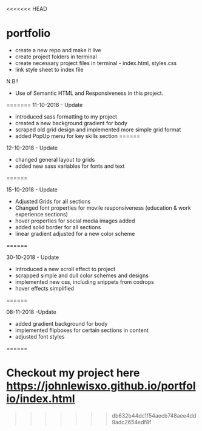 <<<<<<< HEAD
# portfolio
- create a new repo and make it live
- create project folders in terminal
- create necessary project files in terminal - index.html, styles.css
- link style sheet to index file

N.B!!
- Use of Semantic HTML and Responsiveness in this project.

=======
11-10-2018 - Update

- introduced sass formatting to my project
- created a new background gradient for body
- scraped old grid design and implemented more simple grid format
- added PopUp menu for key skills section
======

12-10-2018 - Update

- changed general layout to grids
- added new sass variables for fonts and text

======

15-10-2018 - Update

- Adjusted Grids for all sections
- Changed font properties for movile responsiveness (education & work experience sections)
- hover properties for social media images added
- added solid border for all sections
- linear gradient adjusted for a new color scheme

======

30-10-2018 - Update 

- Introduced a new scroll effect to project
- scrapped simple and dull color schemes and designs
- implemented new css, including snippets from codrops
- hover effects simplified

======

08-11-2018 -Update

- added gradient background for body
- implemented flipboxes for certain sections in content
- adjusted font styles

======


Checkout my project here https://johnlewisxo.github.io/portfolio/index.html
=======



>>>>>>> db632b44dc1f54aecb748aee4dd9adc2654edf8f
